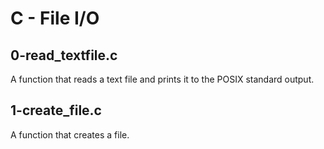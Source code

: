 # C - File I/O
## 0-read_textfile.c
A function that reads a text file and prints it to the POSIX standard output.
## 1-create_file.c
A function that creates a file.
